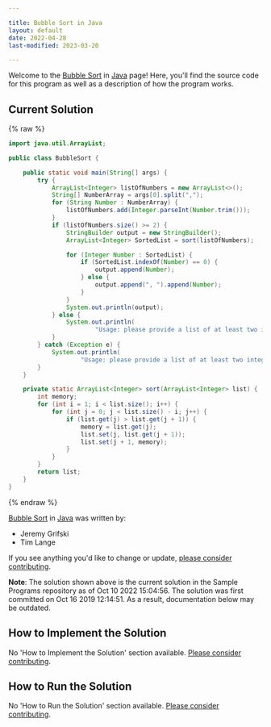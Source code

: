 ```yaml
---

title: Bubble Sort in Java
layout: default
date: 2022-04-28
last-modified: 2023-03-20

---
```


Welcome to the [Bubble Sort](https://sampleprograms.io/projects/bubble-sort) in [Java](https://sampleprograms.io/languages/java) page! Here, you'll find the source code for this program as well as a description of how the program works.

## Current Solution

{% raw %}

```java
import java.util.ArrayList;

public class BubbleSort {

    public static void main(String[] args) {
        try {
            ArrayList<Integer> listOfNumbers = new ArrayList<>();
            String[] NumberArray = args[0].split(",");
            for (String Number : NumberArray) {
                listOfNumbers.add(Integer.parseInt(Number.trim()));
            }
            if (listOfNumbers.size() >= 2) {
                StringBuilder output = new StringBuilder();
                ArrayList<Integer> SortedList = sort(listOfNumbers);

                for (Integer Number : SortedList) {
                    if (SortedList.indexOf(Number) == 0) {
                        output.append(Number);
                    } else {
                        output.append(", ").append(Number);
                    }
                }
                System.out.println(output);
            } else {
                System.out.println(
                        "Usage: please provide a list of at least two integers to sort in the format \"1, 2, 3, 4, 5\"");
            }
        } catch (Exception e) {
            System.out.println(
                    "Usage: please provide a list of at least two integers to sort in the format \"1, 2, 3, 4, 5\"");
        }
    }

    private static ArrayList<Integer> sort(ArrayList<Integer> list) {
        int memory;
        for (int i = 1; i < list.size(); i++) {
            for (int j = 0; j < list.size() - i; j++) {
                if (list.get(j) > list.get(j + 1)) {
                    memory = list.get(j);
                    list.set(j, list.get(j + 1));
                    list.set(j + 1, memory);
                }
            }
        }
        return list;
    }
}
```

{% endraw %}

[Bubble Sort](https://sampleprograms.io/projects/bubble-sort) in [Java](https://sampleprograms.io/languages/java) was written by:

- Jeremy Grifski
- Tim Lange

If you see anything you'd like to change or update, [please consider contributing](https://github.com/TheRenegadeCoder/sample-programs).

**Note**: The solution shown above is the current solution in the Sample Programs repository as of Oct 10 2022 15:04:56. The solution was first committed on Oct 16 2019 12:14:51. As a result, documentation below may be outdated.

## How to Implement the Solution

No 'How to Implement the Solution' section available. [Please consider contributing](https://github.com/TheRenegadeCoder/sample-programs-website).

## How to Run the Solution

No 'How to Run the Solution' section available. [Please consider contributing](https://github.com/TheRenegadeCoder/sample-programs-website).